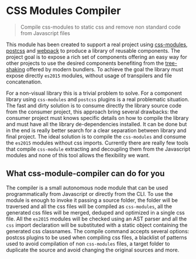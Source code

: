 # CSS Modules Compiler

> Compile css-modules to static css and remove non standard code from Javascript files

This module has been created to support a real project using [css-modules](https://github.com/css-modules/css-modules), [postcss](https://github.com/postcss/postcss) and [webpack](https://webpack.github.io/) to produce a library of reusable components. The project goal is to expose a rich set of components offering an easy way for other projects to use the desired components benefiting from the [tree-shaking](https://medium.com/@roman01la/dead-code-elimination-and-tree-shaking-in-javascript-build-systems-fb8512c86edf#.krdhto4gs) offered by modern bundlers. To achieve the goal the library must expose directly `es2015` modules, without usage of transpilers and file concatenation.

For a non-visual library this is a trivial problem to solve. For a component library using `css-modules` and `postcss` plugins is a real problematic situation. The fast and dirty solution is to consume directly the library source code from the consumer project, this approach bring several drawbacks: the consumer project must knows specific details on how to compile the library and must have all the library de-dependencies installed. It can be done but in the end is really better search for a clear separation between library and final project.
The ideal solution is to compile the `css-modules` and consume the `es2015` modules without css imports. Currently there are really few tools that compile `css-module` extracting and decoupling them from the Javascript modules and none of this tool allows the flexibility we want.

## What css-module-compiler can do for you

The compiler is a small autonomous node module that can be used programmatically from Javascript or directly from the CLI. To use the module is enough to invoke it passing a source folder, the folder will be traversed and all the css files will be compiled as `css-modules`, all the generated css files will be merged, deduped and optimized in a single css file. All the `es2015` modules will be checked using an AST parser and all the `css` import declaration will be substituted with a static object containing the generated css classnames.
The compile command accepts several options: postcss plugins to be used when compiling css files, a blacklist of patterns used to avoid compilation of non `css-modules` files, a target folder to duplicate the source and avoid changing the original sources and more.